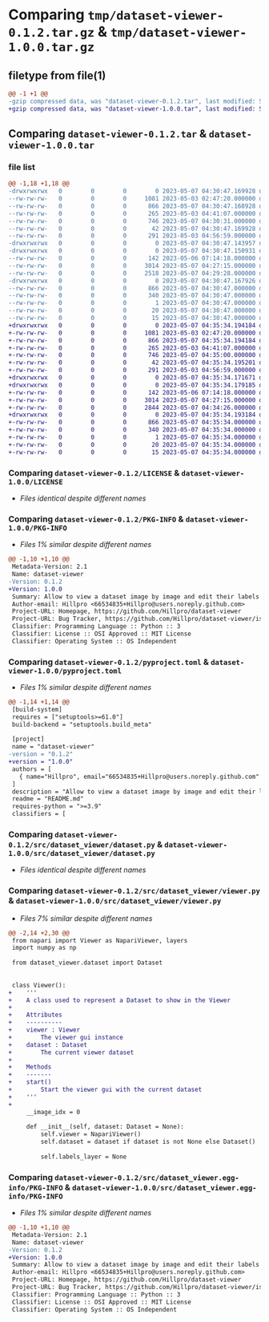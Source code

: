 # Comparing `tmp/dataset-viewer-0.1.2.tar.gz` & `tmp/dataset-viewer-1.0.0.tar.gz`

## filetype from file(1)

```diff
@@ -1 +1 @@
-gzip compressed data, was "dataset-viewer-0.1.2.tar", last modified: Sun May  7 04:30:47 2023, max compression
+gzip compressed data, was "dataset-viewer-1.0.0.tar", last modified: Sun May  7 04:35:34 2023, max compression
```

## Comparing `dataset-viewer-0.1.2.tar` & `dataset-viewer-1.0.0.tar`

### file list

```diff
@@ -1,18 +1,18 @@
-drwxrwxrwx   0        0        0        0 2023-05-07 04:30:47.169928 dataset-viewer-0.1.2/
--rw-rw-rw-   0        0        0     1081 2023-05-03 02:47:20.000000 dataset-viewer-0.1.2/LICENSE
--rw-rw-rw-   0        0        0      866 2023-05-07 04:30:47.168928 dataset-viewer-0.1.2/PKG-INFO
--rw-rw-rw-   0        0        0      265 2023-05-03 04:41:07.000000 dataset-viewer-0.1.2/README.md
--rw-rw-rw-   0        0        0      746 2023-05-07 04:30:31.000000 dataset-viewer-0.1.2/pyproject.toml
--rw-rw-rw-   0        0        0       42 2023-05-07 04:30:47.169928 dataset-viewer-0.1.2/setup.cfg
--rw-rw-rw-   0        0        0      291 2023-05-03 04:56:59.000000 dataset-viewer-0.1.2/setup.py
-drwxrwxrwx   0        0        0        0 2023-05-07 04:30:47.143957 dataset-viewer-0.1.2/src/
-drwxrwxrwx   0        0        0        0 2023-05-07 04:30:47.150931 dataset-viewer-0.1.2/src/dataset_viewer/
--rw-rw-rw-   0        0        0      142 2023-05-06 07:14:18.000000 dataset-viewer-0.1.2/src/dataset_viewer/__init__.py
--rw-rw-rw-   0        0        0     3014 2023-05-07 04:27:15.000000 dataset-viewer-0.1.2/src/dataset_viewer/dataset.py
--rw-rw-rw-   0        0        0     2518 2023-05-07 04:29:28.000000 dataset-viewer-0.1.2/src/dataset_viewer/viewer.py
-drwxrwxrwx   0        0        0        0 2023-05-07 04:30:47.167926 dataset-viewer-0.1.2/src/dataset_viewer.egg-info/
--rw-rw-rw-   0        0        0      866 2023-05-07 04:30:47.000000 dataset-viewer-0.1.2/src/dataset_viewer.egg-info/PKG-INFO
--rw-rw-rw-   0        0        0      340 2023-05-07 04:30:47.000000 dataset-viewer-0.1.2/src/dataset_viewer.egg-info/SOURCES.txt
--rw-rw-rw-   0        0        0        1 2023-05-07 04:30:47.000000 dataset-viewer-0.1.2/src/dataset_viewer.egg-info/dependency_links.txt
--rw-rw-rw-   0        0        0       20 2023-05-07 04:30:47.000000 dataset-viewer-0.1.2/src/dataset_viewer.egg-info/requires.txt
--rw-rw-rw-   0        0        0       15 2023-05-07 04:30:47.000000 dataset-viewer-0.1.2/src/dataset_viewer.egg-info/top_level.txt
+drwxrwxrwx   0        0        0        0 2023-05-07 04:35:34.194184 dataset-viewer-1.0.0/
+-rw-rw-rw-   0        0        0     1081 2023-05-03 02:47:20.000000 dataset-viewer-1.0.0/LICENSE
+-rw-rw-rw-   0        0        0      866 2023-05-07 04:35:34.194184 dataset-viewer-1.0.0/PKG-INFO
+-rw-rw-rw-   0        0        0      265 2023-05-03 04:41:07.000000 dataset-viewer-1.0.0/README.md
+-rw-rw-rw-   0        0        0      746 2023-05-07 04:35:00.000000 dataset-viewer-1.0.0/pyproject.toml
+-rw-rw-rw-   0        0        0       42 2023-05-07 04:35:34.195201 dataset-viewer-1.0.0/setup.cfg
+-rw-rw-rw-   0        0        0      291 2023-05-03 04:56:59.000000 dataset-viewer-1.0.0/setup.py
+drwxrwxrwx   0        0        0        0 2023-05-07 04:35:34.171671 dataset-viewer-1.0.0/src/
+drwxrwxrwx   0        0        0        0 2023-05-07 04:35:34.179185 dataset-viewer-1.0.0/src/dataset_viewer/
+-rw-rw-rw-   0        0        0      142 2023-05-06 07:14:18.000000 dataset-viewer-1.0.0/src/dataset_viewer/__init__.py
+-rw-rw-rw-   0        0        0     3014 2023-05-07 04:27:15.000000 dataset-viewer-1.0.0/src/dataset_viewer/dataset.py
+-rw-rw-rw-   0        0        0     2844 2023-05-07 04:34:26.000000 dataset-viewer-1.0.0/src/dataset_viewer/viewer.py
+drwxrwxrwx   0        0        0        0 2023-05-07 04:35:34.193184 dataset-viewer-1.0.0/src/dataset_viewer.egg-info/
+-rw-rw-rw-   0        0        0      866 2023-05-07 04:35:34.000000 dataset-viewer-1.0.0/src/dataset_viewer.egg-info/PKG-INFO
+-rw-rw-rw-   0        0        0      340 2023-05-07 04:35:34.000000 dataset-viewer-1.0.0/src/dataset_viewer.egg-info/SOURCES.txt
+-rw-rw-rw-   0        0        0        1 2023-05-07 04:35:34.000000 dataset-viewer-1.0.0/src/dataset_viewer.egg-info/dependency_links.txt
+-rw-rw-rw-   0        0        0       20 2023-05-07 04:35:34.000000 dataset-viewer-1.0.0/src/dataset_viewer.egg-info/requires.txt
+-rw-rw-rw-   0        0        0       15 2023-05-07 04:35:34.000000 dataset-viewer-1.0.0/src/dataset_viewer.egg-info/top_level.txt
```

### Comparing `dataset-viewer-0.1.2/LICENSE` & `dataset-viewer-1.0.0/LICENSE`

 * *Files identical despite different names*

### Comparing `dataset-viewer-0.1.2/PKG-INFO` & `dataset-viewer-1.0.0/PKG-INFO`

 * *Files 1% similar despite different names*

```diff
@@ -1,10 +1,10 @@
 Metadata-Version: 2.1
 Name: dataset-viewer
-Version: 0.1.2
+Version: 1.0.0
 Summary: Allow to view a dataset image by image and edit their labels
 Author-email: Hillpro <66534835+Hillpro@users.noreply.github.com>
 Project-URL: Homepage, https://github.com/Hillpro/dataset-viewer
 Project-URL: Bug Tracker, https://github.com/Hillpro/dataset-viewer/issues
 Classifier: Programming Language :: Python :: 3
 Classifier: License :: OSI Approved :: MIT License
 Classifier: Operating System :: OS Independent
```

### Comparing `dataset-viewer-0.1.2/pyproject.toml` & `dataset-viewer-1.0.0/pyproject.toml`

 * *Files 1% similar despite different names*

```diff
@@ -1,14 +1,14 @@
 [build-system]
 requires = ["setuptools>=61.0"]
 build-backend = "setuptools.build_meta"
 
 [project]
 name = "dataset-viewer"
-version = "0.1.2"
+version = "1.0.0"
 authors = [
   { name="Hillpro", email="66534835+Hillpro@users.noreply.github.com" },
 ]
 description = "Allow to view a dataset image by image and edit their labels"
 readme = "README.md"
 requires-python = ">=3.9"
 classifiers = [
```

### Comparing `dataset-viewer-0.1.2/src/dataset_viewer/dataset.py` & `dataset-viewer-1.0.0/src/dataset_viewer/dataset.py`

 * *Files identical despite different names*

### Comparing `dataset-viewer-0.1.2/src/dataset_viewer/viewer.py` & `dataset-viewer-1.0.0/src/dataset_viewer/viewer.py`

 * *Files 7% similar despite different names*

```diff
@@ -2,14 +2,30 @@
 from napari import Viewer as NapariViewer, layers
 import numpy as np
 
 from dataset_viewer.dataset import Dataset
 
 
 class Viewer():
+    '''
+    A class used to represent a Dataset to show in the Viewer
+
+    Attributes
+    ----------
+    viewer : Viewer
+        The viewer gui instance
+    dataset : Dataset
+        The current viewer dataset
+
+    Methods
+    -------
+    start()
+        Start the viewer gui with the current dataset
+    '''
+
     __image_idx = 0
 
     def __init__(self, dataset: Dataset = None):
         self.viewer = NapariViewer()
         self.dataset = dataset if dataset is not None else Dataset()
 
         self.labels_layer = None
```

### Comparing `dataset-viewer-0.1.2/src/dataset_viewer.egg-info/PKG-INFO` & `dataset-viewer-1.0.0/src/dataset_viewer.egg-info/PKG-INFO`

 * *Files 1% similar despite different names*

```diff
@@ -1,10 +1,10 @@
 Metadata-Version: 2.1
 Name: dataset-viewer
-Version: 0.1.2
+Version: 1.0.0
 Summary: Allow to view a dataset image by image and edit their labels
 Author-email: Hillpro <66534835+Hillpro@users.noreply.github.com>
 Project-URL: Homepage, https://github.com/Hillpro/dataset-viewer
 Project-URL: Bug Tracker, https://github.com/Hillpro/dataset-viewer/issues
 Classifier: Programming Language :: Python :: 3
 Classifier: License :: OSI Approved :: MIT License
 Classifier: Operating System :: OS Independent
```

